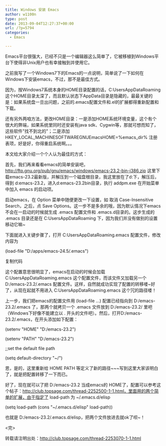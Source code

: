 ```yaml
---
title: Windows 安装 Emacs
author: w1100n
type: post
date: 2013-09-04T12:27:37+00:00
url: /?p=5794
categories:
  - Emacs

---
```


Emacs平台很强大，已经不只是一个编辑器这么简单了，它被移植到Windows平台下使得非Unix用户也有幸接触到并使用它。

之前我写了一个Windows7下的Emacs的一点说明，简单说了一下如何在Windows下安装emacs，不过，那不是最佳方式。


因为，按Windows7系统本身的HOME目录配置的话，C:Users<username>AppDataRoaming 这个HOME目录太深了，而且默认状态下AppData目录是隐藏的，最最关键的是：如果系统盘一旦出问题，之前的.emacs配置文件和.el的扩展都得重新配置和下载。


还有另外两咱方法，更改HOME目录：一是添加HOME系统环境变量，这个有个很大的弊端，如果系统里同时还安装有java sdk、Cygwin等，那就可想而知了，这些软件"找不到北的"；二是添加 HKEY_LOCAL_MACHINESOFTWAREGNUEmacsHOME=%emacs_dir% 注册表项，好是好，你得重启系统啊。。。


本文给大家介绍一个个人认为最佳的方式：


首先，我们再来看看emacs的简单安装吧，http://ftp.gnu.org/pub/gnu/emacs/windows/emacs-23.2-bin-i386.zip 这里下载emacs-23.2最新版，并解压到一个磁盘根目录，我这里放在了d:下，解压后，得到 d:emacs-23.2，进入d:emacs-23.2bin目录，执行 addpm.exe 在开始菜单中加入 emacs 的启动项。


启动emacs，在 Option 菜单中随便更改一下设置，如 取消 Case-Insensitive Search，之后，点 Save Options。这一步不是多余的哦，因为默认情况下emacs不会在一启动的时候就生成 .emacs 配置文件和 .emacs.d目录的。这步生成的 .emacs 目录还是在 C:Users<username>AppDataRoaming 下，因为我们并没有做别的设置移动它嘛~


下面就进入关键步骤了，打开 C:Users<username>AppDataRoaming.emacs 配置文件，修改内容为

(load-file "D:/apps/emacs-24.5/.emacs")

复制代码

这个配置意思很明显了，emacs在启动的时候会加载 C:Users<username>AppDataRoaming.emacs 这个配置文件，而该文件又加载另一个 D:/emacs-23.2/.emacs 配置文件。这样，自然就成功实现了配置的转移喽~好了，从现在起就不用进入 C:Users<username>AppDataRoaming.emacs 这个冗的路径喽！


上一步，我们把emacs的配置文件用 (load-file ...) 配置已经指向到 D:/emacs-23.2/.emacs 了，那两个就拷贝一个 .emacs 文件放到 D:/emacs-23.2/ 里吧（Windows下好像不能建立以 . 开头的文件吧）。然后，打开D:/emacs-23.2/.emacs，在开头添加如下配置：

(setenv "HOME" "D:/emacs-23.2")

(setenv "PATH" "D:/emacs-23.2")

;;set the default file path

(setq default-directory "~/")


恩，是的，这里重新给 HOME PATH 等定义了新的路径~~~写到这里大家该明白了，就是把配置转移了一下而已。


好了，现在就可以了把 D:/emacs-23.2 当成emacs的 HOME了，配置可以参考这个帖子：http://club.topsage.com/thread-2252500-1-1.html，里面用的两个简单的扩展，由于指定了 load-path 为 ~/.emacs.d/elisp

(setq load-path (cons "~/.emacs.d/elisp" load-path))


也就是 D:/emacs-23.2/.emacs.d/elisp，把两个文件放进去就ok了呗~！


<完>


转载请注明出处：http://club.topsage.com/thread-2253070-1-1.html